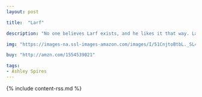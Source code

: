 ```yaml
---
layout: post

title:  "Larf"

description: "No one believes Larf exists, and he likes it that way. Larf, you see, is a sasquatch, the only sasquatch in the world (or so it seems). He has a very pleasant, and very private, life in the woods, where on any given day he might be found jogging, gardening or walking Eric, his pet bunny. But everything changes one morning when Larf discovers that another sasquatch is scheduled to make an appearance in the nearby city of Hunderfitz. What?! That must mean he’s not the only sasquatch in the world! Excited by the prospect of having a friend to share hair grooming tips with (and let’s face it, teeter-tottering alone is no fun), Larf disguises himself as a city slicker and heads for Hunderfitz—where he’s in for a couple enormous surprises."

img: "https://images-na.ssl-images-amazon.com/images/I/51CnjtoBtbL._SL480_.jpg"

buy: "http://amzn.com/1554539021"

tags:
- Ashley Spires
---
```


{% include content-rss.md %}